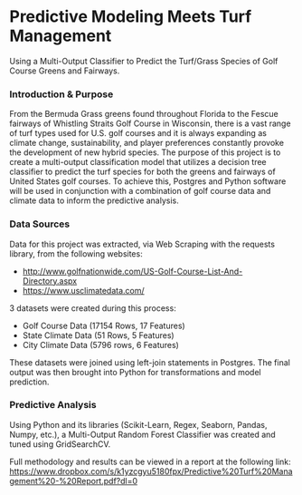 # Predictive Modeling Meets Turf Management
Using a Multi-Output Classifier to Predict the Turf/Grass Species of Golf Course Greens and Fairways.


### Introduction & Purpose
From the Bermuda Grass greens found throughout Florida to the Fescue fairways of Whistling Straits Golf Course in Wisconsin, there is a vast range of turf types used for U.S. golf courses and it is always expanding as climate change, sustainability, and player preferences constantly provoke the development of new hybrid species. The purpose of this project is to create a multi-output classification model that utilizes a decision tree classifier to predict the turf species for both the greens and fairways of United States golf courses. To achieve this, Postgres and Python software will be used in conjunction with a combination of golf course data and climate data to inform the predictive analysis.

### Data Sources
Data for this project was extracted, via Web Scraping with the requests library, from the following websites:
- http://www.golfnationwide.com/US-Golf-Course-List-And-Directory.aspx
- https://www.usclimatedata.com/

3 datasets were created during this process:
- Golf Course Data (17154 Rows, 17 Features)
- State Climate Data (51 Rows, 5 Features)
- City Climate Data (5796 rows, 6 Features)

These datasets were joined using left-join statements in Postgres. The final output was then brought into Python for transformations and model prediction. 

### Predictive Analysis
Using Python and its libraries (Scikit-Learn, Regex, Seaborn, Pandas, Numpy, etc.), a Multi-Output Random Forest Classifier was created and tuned using GridSearchCV.

Full methodology and results can be viewed in a report at the following link: https://www.dropbox.com/s/k1yzcgyu5180fpx/Predictive%20Turf%20Management%20-%20Report.pdf?dl=0
